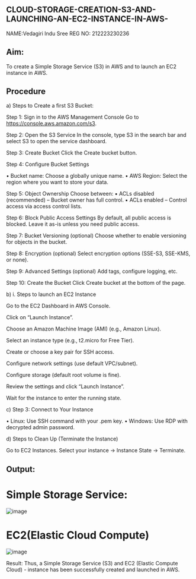 ## CLOUD-STORAGE-CREATION-S3-AND-LAUNCHING-AN-EC2-INSTANCE-IN-AWS-
NAME:Vedagiri Indu Sree
REG NO: 212223230236
## Aim:
To create a Simple Storage Service (S3) in AWS and to launch an EC2 instance in AWS.

## Procedure
a) Steps to Create a first S3 Bucket:

Step 1: Sign in to the AWS Management Console Go to https://console.aws.amazon.com/s3. 

Step 2: Open the S3 Service In the console, type S3 in the search bar and select S3 to open the service dashboard. 

Step 3: Create Bucket Click the Create bucket button. 

Step 4: Configure Bucket Settings

• Bucket name: Choose a globally unique name. • AWS Region: Select the region where you want to store your data.

Step 5: Object Ownership Choose between: ▪ ACLs disabled (recommended) – Bucket owner has full control. ▪ ACLs enabled – Control access via access control lists.

Step 6: Block Public Access Settings By default, all public access is blocked. Leave it as-is unless you need public access. 

Step 7: Bucket Versioning (optional) Choose whether to enable versioning for objects in the bucket.

Step 8: Encryption (optional) Select encryption options (SSE-S3, SSE-KMS, or none). 

Step 9: Advanced Settings (optional) Add tags, configure logging, etc. 

Step 10: Create the Bucket Click Create bucket at the bottom of the page.

b) i. Steps to launch an EC2 Instance

Go to the EC2 Dashboard in AWS Console.

Click on “Launch Instance”.

Choose an Amazon Machine Image (AMI) (e.g., Amazon Linux).

Select an instance type (e.g., t2.micro for Free Tier).

Create or choose a key pair for SSH access.

Configure network settings (use default VPC/subnet).

Configure storage (default root volume is fine).

Review the settings and click “Launch Instance”.

Wait for the instance to enter the running state.

c) Step 3: Connect to Your Instance

• Linux: Use SSH command with your .pem key. • Windows: Use RDP with decrypted admin password.

d) Steps to Clean Up (Terminate the Instance)

Go to EC2 Instances.
Select your instance → Instance State → Terminate.

## Output:

# Simple Storage Service:

![image](https://github.com/user-attachments/assets/bc0d38bd-8637-454f-a5e8-e2ca0e373526)

# EC2(Elastic Cloud Compute)
![image](https://github.com/user-attachments/assets/9d91ffc0-2e29-49f5-b8d8-fe5616a43ff7)

Result:
Thus, a Simple Storage Service (S3) and EC2 (Elastic Compute Cloud) - instance has been successfully created and launched in AWS.
